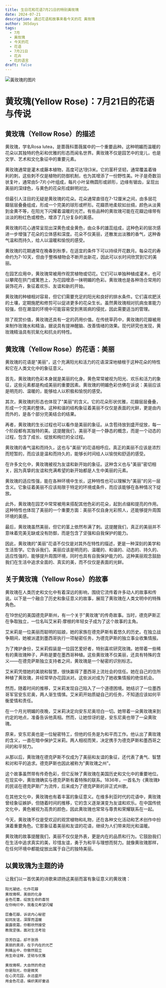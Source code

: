 ```yaml
---
title: 生日花和花语7月21日的特别黃玫瑰
date: 2024-07-21
description: 通过花语和故事来看今天的花 黃玫瑰
author: 365days
tags:
  - 7月
  - 黃玫瑰
  - 今天的花
  - 花语
  - 7月21日
  - 花卉
  - 花的语言
draft: false
---
```


![黃玫瑰的图片](https://cdn.pixabay.com/photo/2021/04/08/18/59/yellow-rose-6162613_1280.jpg#center#center)


# 黄玫瑰(Yellow Rose)：7月21日的花语与传说

## 黄玫瑰（Yellow Rose）的描述

黄玫瑰，学名Rosa lutea，是蔷薇科蔷薇属中的一个重要品种。这种明媚而温暖的花朵以其独特的色彩和优雅的形态而闻名世界。黄玫瑰不仅是园艺中的宠儿，也是文学、艺术和文化象征中的重要元素。

黄玫瑰通常是灌木或藤本植物，高度可达1到3米。它的茎秆坚韧，通常覆盖着锋利的刺，这些刺不仅是植物的防御机制，也为其增添了一份野性美。叶子是奇数羽状复叶，通常由5-7片小叶组成，每片小叶呈椭圆形或卵形，边缘有锯齿，呈现出美丽的深绿色，与黄色的花朵形成鲜明对比。

但最引人注目的无疑是黄玫瑰的花朵。花朵通常直径在7-12厘米之间，由多层花瓣层层叠叠组成，形成一个完美的球形或杯形。花瓣质地柔软如丝绸，颜色从淡黄到金黄不等，在阳光下闪耀着温暖的光芒。有些品种的黄玫瑰可能在花瓣边缘带有淡淡的粉红色或橙色，增添了几分复杂的美感。

黄玫瑰的花心通常呈现出深黄色或金黄色，由众多的雄蕊组成，这种色彩的层次感进一步增强了花朵的立体感和深度。花朵不仅美丽，还散发出淡雅的香气，这种香气温和而持久，给人以温暖和愉悦的感受。

黄玫瑰的花期通常在晚春到秋季，在适宜的条件下可以持续开花数月。每朵花的寿命约为7-10天，但由于整株植物会不断开出新花，因此可以长时间欣赏到它的美丽。

在园艺应用中，黄玫瑰常被用作观赏植物或切花。它们可以单独种植成灌木，也可以攀爬在拱门或篱笆上，为花园增添一抹明媚的色彩。黄玫瑰也是各种场合常用的装饰花卉，象征着欢乐、友谊和新的开始。

黄玫瑰的种植相对容易，但它们需要充足的阳光和良好的排水条件。它们喜欢肥沃的土壤，定期施肥和修剪可以促进更多的花朵生长。虽然黄玫瑰相对抗病虫害能力较强，但在潮湿的环境中可能容易受到黑斑病的侵扰，因此需要适当的管理。

除了观赏价值，黄玫瑰还具有一定的药用价值。在传统草药中，黄玫瑰的花瓣被用来制作玫瑰水和精油，据说具有提神醒脑、改善情绪的效果。现代研究也发现，黄玫瑰精油具有抗氧化和抗炎的特性。

## 黄玫瑰（Yellow Rose）的花语：美丽

黄玫瑰的花语是"美丽"，这个充满阳光和活力的花语深深地植根于这种花朵的特性和它在人类文化中的象征意义。

首先，黄玫瑰的色彩本身就是美丽的化身。黄色常常被视为阳光、欢乐和活力的象征，这些元素都是构成美丽的重要因素。黄玫瑰的明媚色彩仿佛在诉说：美丽应该是明亮的、温暖的，能够给人以积极和愉悦的感受。

其次，黄玫瑰的形态也体现了"美丽"的含义。它的花朵形状优雅，花瓣层层叠叠，形成一个完美的整体。这种和谐的结构象征着美丽不仅仅是表面的光鲜，更是由内而外的，是各个部分完美结合的结果。

再者，黄玫瑰的生长过程也可以看作是美丽的象征。从含苞待放到盛开绽放，每一个阶段都有其独特的美。这提醒我们，美丽不是一个静态的概念，而是一个动态的过程，包含了成长、绽放和绚烂的全过程。

黄玫瑰的香气温和而持久，这也与"美丽"的花语相呼应。真正的美丽不应该是浓烈而短暂的，而应该是温和而持久的，能够长时间给人以愉悦和舒适的感受。

在许多文化中，黄玫瑰被视为友谊和新开始的象征。这种含义也与"美丽"密切相关，因为真挚的友谊和充满希望的新开始都是人生中美丽的元素。

黄玫瑰的适应性强，能在各种环境中生长，这种特性也可以理解为"美丽"的另一层含义。它象征着美丽不应该局限于特定的环境或条件，而应该能够在各种情况下绽放。

此外，黄玫瑰在园艺中常常被用来搭配其他色彩的花朵，起到点缀和提亮的作用。这种特性也体现了美丽的一个重要方面：美丽不仅自身光彩照人，还能够提升周围环境的美感。

最后，黄玫瑰虽然美丽，但它的茎上依然布满了刺。这提醒我们，真正的美丽并不意味着完美无缺或没有防御，而是包含了坚强和自我保护的能力。

因此，黄玫瑰的"美丽"花语不仅仅是对其外在特性的描述，更是一种深刻的美学和生活哲学。它告诉我们，美丽应该是明亮的、温暖的、和谐的、动态的、持久的、适应性强的，能够提升周围环境，同时也具有自我保护能力的。这种美丽观念鼓励我们在生活中追求全面的、真实的美，而不仅仅是表面的光鲜。

## 关于黄玫瑰（Yellow Rose）的故事

黄玫瑰在人类历史和文化中有着深远的影响，围绕它流传着许多动人的故事和传说。以下是一个融合了历史和象征意义的故事，展现了黄玫瑰在人类文明中的特殊角色。

在19世纪的美国德克萨斯州，有一个关于"黄玫瑰"的传奇故事。当时，德克萨斯正在争取独立，一位名叫艾米莉·摩根的年轻女子成为了这个故事的主角。

艾米莉是一位美丽而聪明的姑娘，她的家族在德克萨斯有着悠久的历史。在独立战争期间，她被派遣到墨西哥执行一项秘密任务，为德克萨斯的独立事业收集情报。

为了掩护身份，艾米莉假装是一位园艺爱好者，特别喜欢研究玫瑰。她带着一些稀有的黄玫瑰种子，声称是要在墨西哥种植。这些黄玫瑰不仅美丽，还具有特殊的含义——在德克萨斯独立支持者之间，黄玫瑰是一个秘密的识别标志。

艾米莉凭借她的美貌和智慧，很快赢得了墨西哥上流社会的信任。她在自己的住所种植了黄玫瑰，并经常举办花园派对。这些派对成为了她收集情报的绝佳机会。

然而，随着时间的推移，艾米莉发现自己陷入了一个道德困境。她结识了一位墨西哥军官安东尼奥，两人渐生情愫。艾米莉开始质疑自己的任务，不知道应该如何平衡爱情和责任。

在一个月光明媚的夜晚，艾米莉决定向安东尼奥坦白一切。她带着一朵黄玫瑰来到约定的地点，准备告诉他真相。然而，让她惊讶的是，安东尼奥也带了一朵黄玫瑰。

原来，安东尼奥也是一位秘密特工，但他的任务是为和平而工作。他认出了黄玫瑰的含义，一直在暗中保护艾米莉。两人相视而笑，决定携手为德克萨斯和墨西哥之间的和平努力。

从那以后，黄玫瑰在德克萨斯不仅成为了美丽和友谊的象征，还代表了勇气、智慧和对和平的追求。德克萨斯也因此被称为"黄玫瑰之州"。

这个故事虽然带有传奇色彩，但它反映了黄玫瑰在美国历史和文化中的重要地位。在现实中，黄玫瑰确实与德克萨斯有着特殊的联系。1836年，一首名为《黄玫瑰》的民谣在德克萨斯广为流传，后来成为了德克萨斯的非正式州歌。

在其他文化中，黄玫瑰也有着丰富的象征意义。在维多利亚时代的花语中，黄玫瑰曾经象征嫉妒，但随着时间的推移，它的含义逐渐演变为友谊和欢乐。在中国传统文化中，黄色被视为高贵的颜色，因此黄玫瑰也常常与尊贵和荣耀联系在一起。

今天，黄玫瑰不仅是受欢迎的观赏植物和礼物，还在各种文化活动和艺术创作中扮演着重要角色。它那象征着美丽和友谊的花语，继续为人们带来阳光和温暖。

黄玫瑰的故事提醒我们，美丽不仅仅是外表，更是内在的品质和行为。它鼓励我们在生活中追求真实的美，珍惜友谊，勇于为和平与理想而努力。就像黄玫瑰那样，在任何环境中都能绽放出属于自己的独特美丽。

## 以黄玫瑰为主题的诗

让我们以一首优美的诗歌来颂扬这美丽而富有象征意义的黄玫瑰：

```
阳光凝结，化作花瓣
黄玫瑰啊，美丽的化身
金色花蕾，绽放生命的喜悦
在你绚烂中，我看见希望闪耀

层叠花瓣，诉说内心秘密
如同友谊，深厚而温暖
晨露夜霜，你都欣然接受
教我坚强，面对生活考验

芬芳四溢，却不张扬
美丽的真谛，在于内在的光芒
荆棘丛中，你傲然挺立
用生命诠释，坚韧与优雅

黄玫瑰啊，大自然的奇迹
你是阳光，你是微笑
在心灵花园，永远盛开
用金色花语，编织美好童话
```
